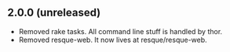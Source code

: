 ## 2.0.0 (unreleased)

* Removed rake tasks. All command line stuff is handled by thor.
* Removed resque-web. It now lives at resque/resque-web.
